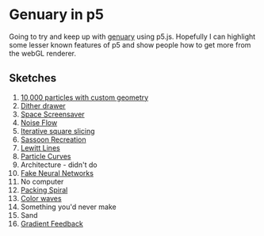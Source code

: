 # Genuary in p5

Going to try and keep up with [genuary](https://genuary.art/) using p5.js. Hopefully I can highlight some lesser known features of p5 and show people how to get more from the webGL renderer.

## Sketches

1. [10,000 particles with custom geometry](https://aferriss.github.io/genuary/1-1/)
2. [Dither drawer](https://aferriss.github.io/genuary/1-2/)
3. [Space Screensaver](https://aferriss.github.io/genuary/1-3/)
4. [Noise Flow](https://aferriss.github.io/genuary/1-4/)
5. [Iterative square slicing](https://aferriss.github.io/genuary/1-5/)
6. [Sassoon Recreation](https://aferriss.github.io/genuary/1-6/)
7. [Lewitt Lines](https://aferriss.github.io/genuary/1-7/)
8. [Particle Curves](https://aferriss.github.io/genuary/1-8/)
9. Architecture - didn't do
10. [Fake Neural Networks](https://aferriss.github.io/genuary/1-10/)
11. No computer
12. [Packing Spiral](https://aferriss.github.io/genuary/1-12/)
13. [Color waves](https://aferriss.github.io/genuary/1-13/)
14. Something you'd never make
15. Sand
16. [Gradient Feedback](https://aferriss.github.io/genuary/1-16/)
